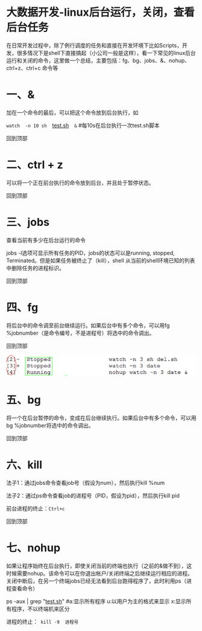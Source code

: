 # 大数据开发-linux后台运行，关闭，查看后台任务

在日常开发过程中，除了例行调度的任务和直接在开发环境下比如Scripts，开发，很多情况下是shell下直接搞起（小公司一般是这样），看一下常见的linux后台运行和关闭的命令，这里做一个总结，主要包括：fg、bg、jobs、&、nohup、ctrl+z、ctrl+c 命令等

# 一、&

加在一个命令的最后，可以把这个命令放到后台执行，如

`watch  -n 10 sh  `[test.sh](http://test.sh "test.sh")`  &`  #每10s在后台执行一次test.sh脚本

回到顶部

# 二、ctrl + z

可以将一个正在前台执行的命令放到后台，并且处于暂停状态。

回到顶部

# 三、jobs

查看当前有多少在后台运行的命令

jobs -l选项可显示所有任务的PID，jobs的状态可以是running, stopped, Terminated。但是如果任务被终止了（kill），shell 从当前的shell环境已知的列表中删除任务的进程标识。

回到顶部

# 四、fg

将后台中的命令调至前台继续运行。如果后台中有多个命令，可以用fg %jobnumber（是命令编号，不是进程号）将选中的命令调出。

回到顶部

![](image/image_8hZzJAd8of.png)

# 五、bg

将一个在后台暂停的命令，变成在后台继续执行。如果后台中有多个命令，可以用bg %jobnumber将选中的命令调出。

回到顶部

# 六、kill

法子1：通过jobs命令查看job号（假设为num），然后执行kill %num

法子2：通过ps命令查看job的进程号（PID，假设为pid），然后执行kill pid

前台进程的终止：`Ctrl+c`

回到顶部

# 七、nohup

如果让程序始终在后台执行，即使关闭当前的终端也执行（之前的&做不到），这时候需要nohup。该命令可以在你退出帐户/关闭终端之后继续运行相应的进程。关闭中断后，在另一个终端jobs已经无法看到后台跑得程序了，此时利用ps（进程查看命令）

ps -aux | grep "[test.sh](http://test.sh "test.sh")"  #a:显示所有程序 u:以用户为主的格式来显示 x:显示所有程序，不以终端机来区分

进程的终止：` kill -9  进程号`

